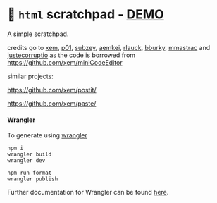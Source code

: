 # 📝 `html` scratchpad - [DEMO](html.seby.io)

A simple scratchpad.

credits go to [xem](https://twitter.com/MaximeEuziere), [p01](https://twitter.com/p01), [subzey](https://twitter.com/subzey), [aemkei](https://twitter.com/aemkei), [rlauck](https://twitter.com/LauckAndLoad), [bburky](https://twitter.com/bburky), [mmastrac](https://twitter.com/mmastrac) and [justecorruptio](https://twitter.com/justecorruptio) as the code is borrowed from https://github.com/xem/miniCodeEditor

similar projects:

https://github.com/xem/postit/

https://github.com/xem/paste/

#### Wrangler

To generate using [wrangler](https://github.com/cloudflare/wrangler)

```
npm i
wrangler build
wrangler dev

npm run format
wrangler publish
```

Further documentation for Wrangler can be found [here](https://developers.cloudflare.com/workers/tooling/wrangler).
